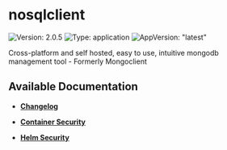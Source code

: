 # nosqlclient

![Version: 2.0.5](https://img.shields.io/badge/Version-2.0.5-informational?style=flat-square) ![Type: application](https://img.shields.io/badge/Type-application-informational?style=flat-square) ![AppVersion: "latest"](https://img.shields.io/badge/AppVersion-"latest"-informational?style=flat-square)

Cross-platform and self hosted, easy to use, intuitive mongodb management tool - Formerly Mongoclient

## Available Documentation

- [**Changelog**](CHANGELOG)

- [**Container Security**](container-security)

- [**Helm Security**](helm-security)

